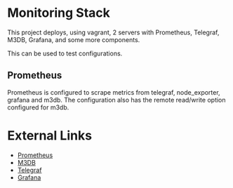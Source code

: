 # Monitoring Stack

This project deploys, using vagrant, 2 servers with Prometheus, Telegraf, M3DB, Grafana, and some more components.

This can be used to test configurations.

## Prometheus

Prometheus is configured to scrape metrics from telegraf, node_exporter, grafana and m3db.
The configuration also has the remote read/write option configured for m3db.

# External Links

- [Prometheus](https://prometheus.io/)
- [M3DB](https://www.m3db.io/)
- [Telegraf](https://www.influxdata.com/time-series-platform/telegraf/)
- [Grafana](https://grafana.com/)
